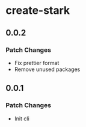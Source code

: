 # create-stark

## 0.0.2

### Patch Changes

- Fix prettier format
- Remove unused packages 

## 0.0.1

### Patch Changes

- Init cli